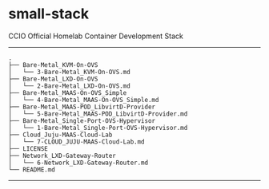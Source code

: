 # small-stack
CCIO Official Homelab Container Development Stack

****
    .
    ├── Bare-Metal_KVM-On-OVS
    │   └── 3-Bare-Metal_KVM-On-OVS.md
    ├── Bare-Metal_LXD-On-OVS
    │   └── 2-Bare-Metal_LXD-On-OVS.md
    ├── Bare-Metal_MAAS-On-OVS_Simple
    │   └── 4-Bare-Metal_MAAS-On-OVS_Simple.md
    ├── Bare-Metal_MAAS-POD_LibvirtD-Provider
    │   └── 5-Bare-Metal_MAAS-POD_LibvirtD-Provider.md
    ├── Bare-Metal_Single-Port-OVS-Hypervisor
    │   └── 1-Bare-Metal_Single-Port-OVS-Hypervisor.md
    ├── Cloud_Juju-MAAS-Cloud-Lab
    │   └── 7-CLOUD_JUJU-MAAS-Cloud-Lab.md
    ├── LICENSE
    ├── Network_LXD-Gateway-Router
    │   └── 6-Network_LXD-Gateway-Router.md
    └── README.md

****
